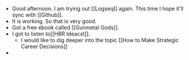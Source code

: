- Good afternoon. I am trying out [[Logseq]] again. This time I hope it'll sync with [[Github]].
- It is working. So that is very good.
- Got a free ebook called [[Gunmetal Gods]].
- I got to listen to[[HBR Ideacst]].
	- I would like to dig deeper into the topic [[How to Make Strategic Career Decisions]]
-